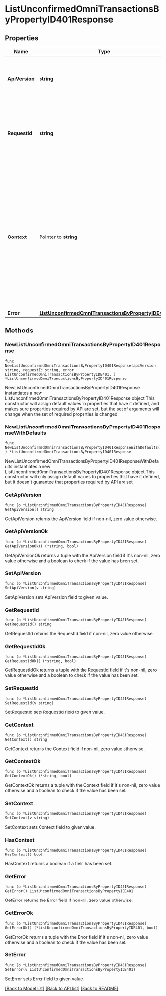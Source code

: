 # ListUnconfirmedOmniTransactionsByPropertyID401Response

## Properties

Name | Type | Description | Notes
------------ | ------------- | ------------- | -------------
**ApiVersion** | **string** | Specifies the version of the API that incorporates this endpoint. | 
**RequestId** | **string** | Defines the ID of the request. The &#x60;requestId&#x60; is generated by Crypto APIs and it&#39;s unique for every request. | 
**Context** | Pointer to **string** | In batch situations the user can use the context to correlate responses with requests. This property is present regardless of whether the response was successful or returned as an error. &#x60;context&#x60; is specified by the user. | [optional] 
**Error** | [**ListUnconfirmedOmniTransactionsByPropertyIDE401**](ListUnconfirmedOmniTransactionsByPropertyIDE401.md) |  | 

## Methods

### NewListUnconfirmedOmniTransactionsByPropertyID401Response

`func NewListUnconfirmedOmniTransactionsByPropertyID401Response(apiVersion string, requestId string, error_ ListUnconfirmedOmniTransactionsByPropertyIDE401, ) *ListUnconfirmedOmniTransactionsByPropertyID401Response`

NewListUnconfirmedOmniTransactionsByPropertyID401Response instantiates a new ListUnconfirmedOmniTransactionsByPropertyID401Response object
This constructor will assign default values to properties that have it defined,
and makes sure properties required by API are set, but the set of arguments
will change when the set of required properties is changed

### NewListUnconfirmedOmniTransactionsByPropertyID401ResponseWithDefaults

`func NewListUnconfirmedOmniTransactionsByPropertyID401ResponseWithDefaults() *ListUnconfirmedOmniTransactionsByPropertyID401Response`

NewListUnconfirmedOmniTransactionsByPropertyID401ResponseWithDefaults instantiates a new ListUnconfirmedOmniTransactionsByPropertyID401Response object
This constructor will only assign default values to properties that have it defined,
but it doesn't guarantee that properties required by API are set

### GetApiVersion

`func (o *ListUnconfirmedOmniTransactionsByPropertyID401Response) GetApiVersion() string`

GetApiVersion returns the ApiVersion field if non-nil, zero value otherwise.

### GetApiVersionOk

`func (o *ListUnconfirmedOmniTransactionsByPropertyID401Response) GetApiVersionOk() (*string, bool)`

GetApiVersionOk returns a tuple with the ApiVersion field if it's non-nil, zero value otherwise
and a boolean to check if the value has been set.

### SetApiVersion

`func (o *ListUnconfirmedOmniTransactionsByPropertyID401Response) SetApiVersion(v string)`

SetApiVersion sets ApiVersion field to given value.


### GetRequestId

`func (o *ListUnconfirmedOmniTransactionsByPropertyID401Response) GetRequestId() string`

GetRequestId returns the RequestId field if non-nil, zero value otherwise.

### GetRequestIdOk

`func (o *ListUnconfirmedOmniTransactionsByPropertyID401Response) GetRequestIdOk() (*string, bool)`

GetRequestIdOk returns a tuple with the RequestId field if it's non-nil, zero value otherwise
and a boolean to check if the value has been set.

### SetRequestId

`func (o *ListUnconfirmedOmniTransactionsByPropertyID401Response) SetRequestId(v string)`

SetRequestId sets RequestId field to given value.


### GetContext

`func (o *ListUnconfirmedOmniTransactionsByPropertyID401Response) GetContext() string`

GetContext returns the Context field if non-nil, zero value otherwise.

### GetContextOk

`func (o *ListUnconfirmedOmniTransactionsByPropertyID401Response) GetContextOk() (*string, bool)`

GetContextOk returns a tuple with the Context field if it's non-nil, zero value otherwise
and a boolean to check if the value has been set.

### SetContext

`func (o *ListUnconfirmedOmniTransactionsByPropertyID401Response) SetContext(v string)`

SetContext sets Context field to given value.

### HasContext

`func (o *ListUnconfirmedOmniTransactionsByPropertyID401Response) HasContext() bool`

HasContext returns a boolean if a field has been set.

### GetError

`func (o *ListUnconfirmedOmniTransactionsByPropertyID401Response) GetError() ListUnconfirmedOmniTransactionsByPropertyIDE401`

GetError returns the Error field if non-nil, zero value otherwise.

### GetErrorOk

`func (o *ListUnconfirmedOmniTransactionsByPropertyID401Response) GetErrorOk() (*ListUnconfirmedOmniTransactionsByPropertyIDE401, bool)`

GetErrorOk returns a tuple with the Error field if it's non-nil, zero value otherwise
and a boolean to check if the value has been set.

### SetError

`func (o *ListUnconfirmedOmniTransactionsByPropertyID401Response) SetError(v ListUnconfirmedOmniTransactionsByPropertyIDE401)`

SetError sets Error field to given value.



[[Back to Model list]](../README.md#documentation-for-models) [[Back to API list]](../README.md#documentation-for-api-endpoints) [[Back to README]](../README.md)


